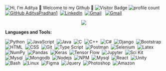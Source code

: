 ![Hi, I'm Aditya 👋 Welcome to my Github 🚀](https://github.com/AdityaPradhan1/AdityaPradhan1/raw/main/assets/github.gif)
![Visitor Badge](https://visitor-badge.laobi.icu/badge?page_id=adityapradhan1)
![profile count](https://komarev.com/ghpvc/?username=AdityaPradhan1&color=red)&nbsp;
[![GitHub AdityaPradhan1](https://img.shields.io/github/followers/AdityaPradhan1?label=follow&style=social)](https://github.com/AdityaPradhan1)&nbsp;
 <a href="https://www.linkedin.com/in/adityapradhan1/"><img alt="LinkedIn" src="https://img.shields.io/badge/linkedin%20-%230077B5.svg?&style=flat&logo=linkedin&logoColor=white"/></a>&nbsp;
<a href="mailto:adipra99@gmail.com"><img alt="Gmail" src="https://img.shields.io/badge/Gmail-D14836?style=flat&logo=gmail&logoColor=white" /></a> &nbsp;
<a href="https://adityapradhan1.github.io/resume/"><img alt="Gmail" src="https://img.shields.io/badge/cv-pdf-green.svg" /></a> &nbsp;



<p align ="center">
<a href="https://github-readme-stats.vercel.app/api?username=adityapradhan1&count_private=true&hide=issues&show_icons=true&theme=radical">
  <img align="center" src="https://github-readme-stats.vercel.app/api?username=adityapradhan1&count_private=true&hide=issues&show_icons=true&theme=radical" />
</a>
 
<!-- [![Top Langs](https://github-readme-stats.vercel.app/api/top-langs/?username=adityapradhan1)](https://github.com/adityapradhan1/github-readme-stats) -->


  **Languages and Tools:** 

![Python](https://img.shields.io/badge/Python-3776AB?style=for-the-badge&logo=python&logoColor=white)&nbsp;
![JavaScript](https://img.shields.io/badge/JavaScript-323330?style=for-the-badge&logo=javascript&logoColor=F7DF1E)&nbsp;
![Java](https://img.shields.io/badge/Java-ED8B00?style=for-the-badge&logo=java&logoColor=white)&nbsp;
![C](https://img.shields.io/badge/C-00599C?style=for-the-badge&logo=c&logoColor=white)&nbsp;
![C++](https://img.shields.io/badge/C%2B%2B-00599C?style=for-the-badge&logo=c%2B%2B&logoColor=white)&nbsp;
![C#](https://img.shields.io/badge/C%23-239120?style=for-the-badge&logo=c-sharp&logoColor=white)&nbsp;
![Django](https://img.shields.io/badge/Django-092E20?style=for-the-badge&logo=django&logoColor=white)&nbsp;
![Bootstrap](https://img.shields.io/badge/Bootstrap-563D7C?style=for-the-badge&logo=bootstrap&logoColor=white)\
![HTML](https://img.shields.io/badge/HTML5-E34F26?style=for-the-badge&logo=html5&logoColor=white)&nbsp;
![CSS](https://img.shields.io/badge/CSS-239120?&style=for-the-badge&logo=css3&logoColor=white)&nbsp;
![Git](https://img.shields.io/badge/Git-F05032?style=for-the-badge&logo=git&logoColor=white)&nbsp;
![Type Script](https://img.shields.io/badge/TypeScript-007ACC?style=for-the-badge&logo=typescript&logoColor=white)&nbsp;
  ![Postman](https://img.shields.io/badge/Postman-FF6C37?style=for-the-badge&logo=Postman&logoColor=white)&nbsp;
  ![Selenium](https://img.shields.io/badge/Selenium-43B02A?style=for-the-badge&logo=Selenium&logoColor=white)&nbsp;
![Latex](https://img.shields.io/badge/LaTeX-47A141?style=for-the-badge&logo=LaTeX&logoColor=white)\
![NumPy](https://img.shields.io/badge/Numpy-777BB4?style=for-the-badge&logo=numpy&logoColor=white)&nbsp;
![Pandas](https://img.shields.io/badge/Pandas-2C2D72?style=for-the-badge&logo=pandas&logoColor=white)&nbsp;
![Keras](https://img.shields.io/badge/Keras-D00000?style=for-the-badge&logo=Keras&logoColor=white)&nbsp;
![Tensor Flow](https://img.shields.io/badge/TensorFlow-FF6F00?style=for-the-badge&logo=TensorFlow&logoColor=white)&nbsp;
  ![Jupyter](https://img.shields.io/badge/Jupyter-F37626.svg?&style=for-the-badge&logo=Jupyter&logoColor=white)&nbsp;
![Sci Kit](https://img.shields.io/badge/scikit_learn-F7931E?style=for-the-badge&logo=scikit-learn&logoColor=white)\
![Mysql](https://img.shields.io/badge/MySQL-00000F?style=for-the-badge&logo=mysql&logoColor=white)&nbsp;
![Mongodb](https://img.shields.io/badge/MongoDB-4EA94B?style=for-the-badge&logo=mongodb&logoColor=white)&nbsp;
![Nodejs](https://img.shields.io/badge/Node.js-339933?style=for-the-badge&logo=nodedotjs&logoColor=white)&nbsp;
![NPM](https://img.shields.io/badge/npm-CB3837?style=for-the-badge&logo=npm&logoColor=white)&nbsp;
  ![Mysql](https://img.shields.io/badge/Heroku-430098?style=for-the-badge&logo=heroku&logoColor=white)&nbsp;
![React](https://img.shields.io/badge/React-20232A?style=for-the-badge&logo=react&logoColor=61DAFB)&nbsp;
![Unity](https://img.shields.io/badge/Unity-100000?style=for-the-badge&logo=unity&logoColor=white)\
  ![Bash](https://img.shields.io/badge/Shell_Script-121011?style=for-the-badge&logo=gnu-bash&logoColor=white)&nbsp;
  ![Linux](https://img.shields.io/badge/Linux-FCC624?style=for-the-badge&logo=linux&logoColor=black)&nbsp;
  ![Figma](https://img.shields.io/badge/Figma-F24E1E?style=for-the-badge&logo=figma&logoColor=white)&nbsp; 
  ![Jquery](https://img.shields.io/badge/jQuery-0769AD?style=for-the-badge&logo=jquery&logoColor=white)&nbsp;
  ![Photoshop](https://img.shields.io/badge/Adobe%20Photoshop-31A8FF?style=for-the-badge&logo=Adobe%20Photoshop&logoColor=black)&nbsp;
![Amazon](https://img.shields.io/badge/Amazon_AWS-232F3E?style=for-the-badge&logo=amazon-aws&logoColor=white)&nbsp;  

  
  
